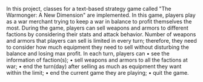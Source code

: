 In this project, classes for a text-based strategy game called "The Warmonger: A New Dimension" are implemented.
In this game, players play as a war merchant trying to keep a war in balance to profit themselves the 
most. During the game, players can sell weapons and armors to different factions by considering their 
stats and attack behavior. Number of weapons and armors that players can sell is limited in every 
turn; therefore, they need to consider how much equipment they need to sell without disturbing the 
balance and losing max profit.
In each turn, players can 
• see the information of faction(s);
• sell weapons and armors to all the factions at war;
• end the turn(day) after selling as much as equipment they want within the limit;
• end the current game they are playing;
• quit the game.

